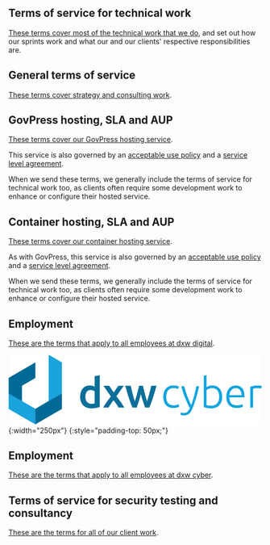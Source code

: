 ## Terms of service for technical work

[These terms cover most of the technical work that we do](/technical_terms.md.html), and set out how our sprints work and what our and our clients' respective responsibilities are.

## General terms of service

[These terms cover strategy and consulting work](/general.md.html).

## GovPress hosting, SLA and AUP

[These terms cover our GovPress hosting service](/govpress.md.html).

This service is also governed by an [acceptable use policy](./acceptable_usage.md.html) and a [service level agreement](service_level_agreement.md.html).

When we send these terms, we generally include the terms of service for technical work too, as clients often require some development work to enhance or configure their hosted service.

## Container hosting, SLA and AUP

[These terms cover our container hosting service](/container-terms.md.html).

As with GovPress, this service is also governed by an [acceptable use policy](./acceptable_usage.md.html) and a [service level agreement](service_level_agreement.md.html).

When we send these terms, we generally include the terms of service for technical work too, as clients often require some development work to enhance or configure their hosted service.

## Employment

[These are the terms that apply to all employees at dxw digital](/employment.md.html).


![dxw cyber](assets/dxw-cyber-logo.png){:width="250px"}
{:style="padding-top: 50px;"}

## Employment

[These are the terms that apply to all employees at dxw cyber](/employment-cyber.md.html).

## Terms of service for security testing and consultancy

[These are the terms for all of our client work](/general-cyber.md.html).
